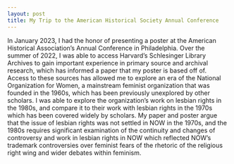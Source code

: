 ```yaml
---
layout: post
title: My Trip to the American Historical Society Annual Conference
---
```



In January 2023, I had the honor of presenting a poster at the American Historical Association’s Annual Conference in Philadelphia. Over the summer of 2022, I was able to access Harvard’s Schlesinger Library Archives to gain important experience in primary source and archival research, which has informed a paper that my poster is based off of. Access to these sources has allowed me to explore an era of the National Organization for Women, a mainstream feminist organization that was founded in the 1960s, which has been previously unexplored by other scholars. I was able to explore the organization’s work on lesbian rights in the 1980s, and compare it to their work with lesbian rights in the 1970s which has been covered widely by scholars. My paper and poster argue that the issue of lesbian rights was not settled in NOW in the 1970s, and the 1980s requires significant examination of the continuity and changes of controversy and work in lesbian rights in NOW which reflected NOW’s trademark controversies over feminist fears of the rhetoric of the religious right wing and wider debates within feminism. 